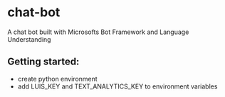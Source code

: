 # chat-bot
A chat bot built with Microsofts Bot Framework and Language Understanding 


## Getting started: 
- create python environment 
- add LUIS_KEY and TEXT_ANALYTICS_KEY to environment variables
